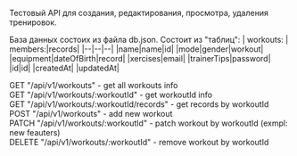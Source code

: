 Тестовый API для создания, редактирования, просмотра, удаления тренировок.

База данных состоих из файла db.json. Состоит из "таблиц":
| workouts: | members:|records|
|--|--|--|
|name|name|id|
|mode|gender|workout|
|equipment|dateOfBirth|record|
|xercises|email|
|trainerTips|password|
|id|id|
|createdAt|
|updatedAt|





GET "/api/v1/workouts"  - get all workouts info  
GET "/api/v1/workouts/:workoutId"  - get workoutId info  
GET "/api/v1/workouts/:workoutId/records"  - get records by workoutId  
POST "/api/v1/workouts"  - add new workout  
PATCH "/api/v1/workouts/:workoutId"  - patch workout by workoutId (exmpl: new feauters)  
DELETE "/api/v1/workouts/:workoutId"  - remove workout by workoutId  
